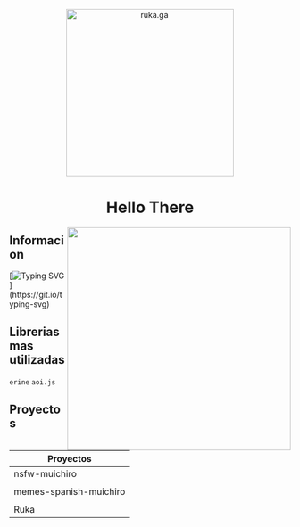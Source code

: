 <p align="center">
  <a href="https://discord.gg/TBwPxtUG5p">
    <img width="300" src="https://media.discordapp.net/attachments/1059853976595607612/1082092763367084103/ruka_kawaii.png?width=1024&height=276" alt="ruka.ga">
  </a>
</p>

<h1 align="center" color="#8700ff">Hello There 
</h1>
<img align="right" src="https://images.squarespace-cdn.com/content/v1/6306aaf3653fde34203ac5c0/1661451294135-FU9SECGRSLM6A0GVBH0U/Muichiro+Tokito.gif?format=1000w" width=400 height=400>

## Informacion
[![Typing SVG](https://readme-typing-svg.herokuapp.com?font=Fira+Code&pause=1000&color=F70000&width=500&height=199&lines=%E2%80%BA+Hola+soy+muichiro+tokito;%E2%80%BA+Un+desarrollador+de+bots+virtuales;%E2%80%BA+Soy+talentoso+en+la+programacion+con+los+;lenguaje+erine+y+aoi.js;%E2%80%BA+Hasta+no+mas+pude+llegar+amigo!)](https://git.io/typing-svg)

## Librerias mas utilizadas
`erine` `aoi.js` 

## Proyectos

| Proyectos       | 
| ----------- |
| nsfw-muichiro      | (Fracaso)
|             |
| memes-spanish-muichiro     | (Fracaso)
|             |
| Ruka      | (Fracaso)

